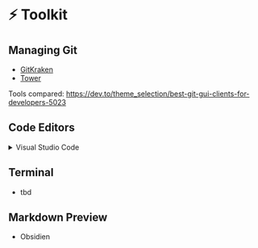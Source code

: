 # ⚡ Toolkit

## Managing Git

- [GitKraken](https://support.gitkraken.com/)
- [Tower](https://code.visualstudio.com/download)

Tools compared: https://dev.to/theme_selection/best-git-gui-clients-for-developers-5023

## Code Editors

<details>
  
  <summary>Visual Studio Code</summary

Download [VScode](https://code.visualstudio.com/download)

* [Auto Close Tag](https://marketplace.visualstudio.com/items?itemName=formulahendry.auto-close-tag): Automatically add HTML/XML close tag, same as Visual Studio IDE or Sublime Text

* [Auto Complete Tag](https://marketplace.visualstudio.com/items?itemName=formulahendry.auto-complete-tag): Extension Packs to add close tag and rename paired tag automatically for HTML/XML

* [Auto Rename Tag](https://marketplace.visualstudio.com/items?itemName=formulahendry.auto-rename-tag): Automatically rename paired HTML/XML tag, same as Visual Studio IDE does

* [Bracket Pair Colorizer 2](https://marketplace.visualstudio.com/items?itemName=CoenraadS.bracket-pair-colorizer-2): A customizable extension for colorizing matching brackets

* [ESLint](https://marketplace.visualstudio.com/items?itemName=dbaeumer.vscode-eslint): Integrates ESLint JavaScript into VS Code.

* [GitHub PRs and Issues](https://marketplace.visualstudio.com/items?itemName=GitHub.vscode-pull-request-github): Pull Request and Issue Provider for GitHub

* [GitLens](https://marketplace.visualstudio.com/items?itemName=eamodio.gitlens): Supercharge the Git capabilities built into Visual Studio Code — Visualize code authorship at a glance via Git blame annotations and code lens, seamlessly navigate and explore Git repositories, gain valuable insights via powerful comparison commands, and so much more

* [Markdown All in One](https://marketplace.visualstudio.com/items?itemName=yzhang.markdown-all-in-one): All you need to write Markdown (keyboard shortcuts, table of contents, auto preview and more)

* [Markdown Preview Enhanced](https://marketplace.visualstudio.com/items?itemName=shd101wyy.markdown-preview-enhanced): Markdown Preview Enhanced ported to vscode

* [Prettier](https://marketplace.visualstudio.com/items?itemName=esbenp.prettier-vscode): Code formatter using prettier

</details>

## Terminal

- tbd

## Markdown Preview

- Obsidien

